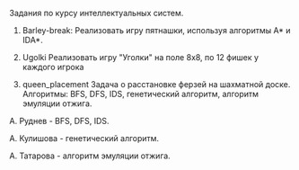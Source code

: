 Задания по курсу интеллектуальных систем.

1) Barley-break: 
Реализовать игру пятнашки, используя алгоритмы A* и IDA*.

2) Ugolki
Реализовать игру "Уголки" на поле 8х8, по 12 фишек у каждого игрока

3) queen_placement
Задача о расстановке ферзей на шахматной доске. Алгоритмы: BFS, DFS, IDS, генетический
алгоритм, алгоритм эмуляции отжига. 

А. Руднев - BFS, DFS, IDS.

А. Кулишова  - генетический алгоритм.

А. Татарова - алгоритм эмуляции отжига.
